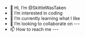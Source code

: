 - 👋 Hi, I’m @SkittleWasTaken
- 👀 I’m interested in coding
- 🌱 I’m currently learning what I like
- 💞️ I’m looking to collaborate on ---
- 📫 How to reach me ---

<!---
SkittleWasTaken/SkittleWasTaken is a ✨ special ✨ repository because its `README.md` (this file) appears on your GitHub profile.
You can click the Preview link to take a look at your changes.
--->
